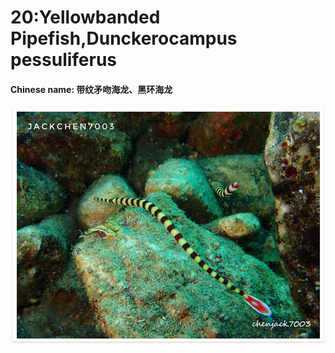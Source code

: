 # 20:Yellowbanded Pipefish,Dunckerocampus pessuliferus

#### Chinese name: 带纹矛吻海龙、黑环海龙

![](../../.gitbook/assets/ringed-pipefish.jpg)

